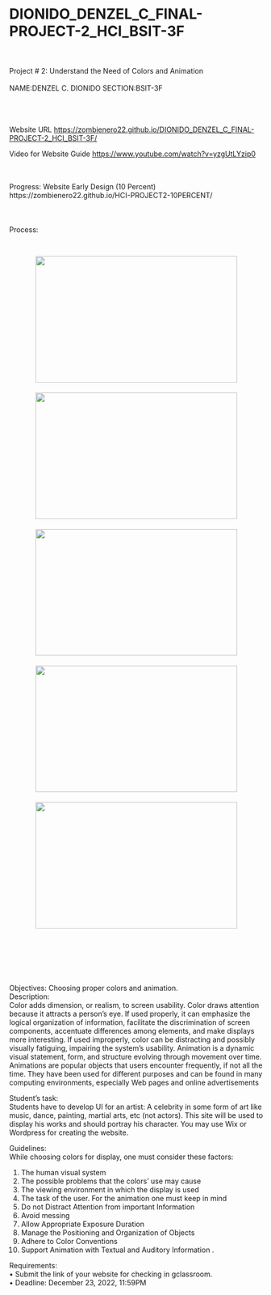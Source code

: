 # DIONIDO_DENZEL_C_FINAL-PROJECT-2_HCI_BSIT-3F
<br>
<br>
Project # 2: Understand the Need of Colors and Animation
<br>
<br>
NAME:DENZEL C. DIONIDO
SECTION:BSIT-3F
<br>
<br>
<br>
<br>

Website URL
https://zombienero22.github.io/DIONIDO_DENZEL_C_FINAL-PROJECT-2_HCI_BSIT-3F/


Video for Website Guide
https://www.youtube.com/watch?v=yzgUtLYzip0

<br>
<br>
Progress:
Website Early Design (10 Percent)
https://zombienero22.github.io/HCI-PROJECT2-10PERCENT/
<br>
<br>
<br>
<br>
Process:
<div align="center">  
<br>
<br>
<img style="margin: 10px" src="https://i.postimg.cc/nzFDFrFK/Screenshot-1046.png" width="400" height="250" />  
<img style="margin: 10px" src="https://i.postimg.cc/pXzzJg6F/Screenshot-1048.png" width="400" height="250" />  
<img style="margin: 10px" src="https://i.postimg.cc/nh5xVPn3/Screenshot-1050.png" width="400" height="250" />  
<img style="margin: 10px" src="https://i.postimg.cc/sft0XCWQ/Screenshot-1053.png" width="400" height="250" />  
<img style="margin: 10px" src="https://i.postimg.cc/qqnwngKt/Screenshot-1054.png" width="400" height="250" />  
<br>
<br>
</div>  

<br>
<br>
<br>
<br>

Objectives: Choosing proper colors and animation. 
<br>
Description: 
<br>
Color adds dimension, or realism, to screen usability. Color draws attention because it attracts a person’s eye. If used properly, it can emphasize the logical organization of information, facilitate the discrimination of screen components, accentuate differences among elements, and make displays more interesting. If used improperly, color can be distracting and possibly visually fatiguing, impairing the system’s usability. 
Animation is a dynamic visual statement, form, and structure evolving through movement over time. Animations are popular objects that users encounter frequently, if not all the time. They have been used for different purposes and can be found in many computing environments, especially Web pages and online advertisements

Student’s task: 
<br>
Students have to develop UI for an artist: A celebrity in some form of art like music, dance, painting, martial arts, etc (not actors). This site will be used to display his works and should portray his character. You may use Wix or Wordpress for creating the website.

Guidelines: 
<br>
While choosing colors for display, one must consider these factors:  
1.	The human visual system  
2.	The possible problems that the colors’ use may cause  
3.	The viewing environment in which the display is used  
4.	The task of the user. 
For the animation one must keep in mind 
1.	 Do not Distract Attention from important Information 
2.	 Avoid messing
3.	 Allow Appropriate Exposure Duration  
4.	Manage the Positioning and Organization of Objects  
5.	Adhere to Color Conventions
6.	  Support Animation with Textual and Auditory Information .

Requirements: 
<br>
•	  Submit the link of your website for checking in gclassroom.
<br>
•	  Deadline:  December 23, 2022, 11:59PM  

